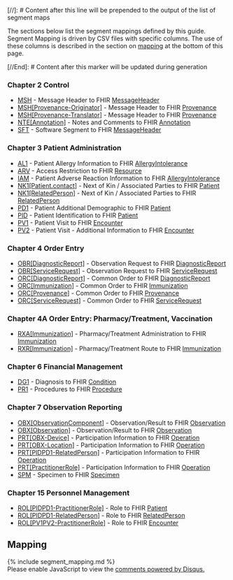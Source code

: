 [//]: # Content after this line will be prepended to the output of the list of segment maps

The sections below list the segment mappings defined by this guide.
Segment Mapping is driven by CSV files with specific columns. The use of these columns
is described in the section on [mapping](#mapping) at the bottom of this page.

[//End]: # Content after this marker will be updated during generation

### Chapter  2  Control

* [MSH](ConceptMap-segment-msh-to-messageheader.html) - Message Header to FHIR [MessageHeader](http://hl7.org/fhir/R4/MessageHeader.html)
* [MSH[Provenance-Originator]](ConceptMap-segment-mshprovenance-originator-to-provenance.html) - Message Header to FHIR [Provenance](http://hl7.org/fhir/R4/Provenance.html)
* [MSH[Provenance-Translator]](ConceptMap-segment-mshprovenance-translator-to-provenance.html) - Message Header to FHIR [Provenance](http://hl7.org/fhir/R4/Provenance.html)
* [NTE[Annotation]](ConceptMap-segment-nteannotation-to-annotation.html) - Notes and Comments to FHIR [Annotation](http://hl7.org/fhir/R4/datatypes.html#Annotation)
* [SFT](ConceptMap-segment-sft-to-messageheader.html) - Software Segment to FHIR [MessageHeader](http://hl7.org/fhir/R4/MessageHeader.html)

### Chapter  3  Patient Administration

* [AL1](ConceptMap-segment-al1-to-allergyintolerance.html) - Patient Allergy Information to FHIR [AllergyIntolerance](http://hl7.org/fhir/R4/AllergyIntolerance.html)
* [ARV](ConceptMap-segment-arv-to-resource.html) - Access Restriction to FHIR [Resource](http://hl7.org/fhir/R4/Resource.html)
* [IAM](ConceptMap-segment-iam-to-allergyintolerance.html) - Patient Adverse Reaction Information to FHIR [AllergyIntolerance](http://hl7.org/fhir/R4/AllergyIntolerance.html)
* [NK1[Patient.contact]](ConceptMap-segment-nk1patient.contact-to-patient.html) - Next of Kin / Associated Parties to FHIR [Patient](http://hl7.org/fhir/R4/Patient.html)
* [NK1[RelatedPerson]](ConceptMap-segment-nk1relatedperson-to-relatedperson.html) - Next of Kin / Associated Parties to FHIR [RelatedPerson](http://hl7.org/fhir/R4/RelatedPerson.html)
* [PD1](ConceptMap-segment-pd1-to-patient.html) - Patient Additional Demographic to FHIR [Patient](http://hl7.org/fhir/R4/Patient.html)
* [PID](ConceptMap-segment-pid-to-patient.html) - Patient Identification to FHIR [Patient](http://hl7.org/fhir/R4/Patient.html)
* [PV1](ConceptMap-segment-pv1-to-encounter.html) - Patient Visit to FHIR [Encounter](http://hl7.org/fhir/R4/Encounter.html)
* [PV2](ConceptMap-segment-pv2-to-encounter.html) - Patient Visit - Additional Information to FHIR [Encounter](http://hl7.org/fhir/R4/Encounter.html)

### Chapter  4  Order Entry

* [OBR[DiagnosticReport]](ConceptMap-segment-obrdiagnosticreport-to-diagnosticreport.html) - Observation Request to FHIR [DiagnosticReport](http://hl7.org/fhir/R4/DiagnosticReport.html)
* [OBR[ServiceRequest]](ConceptMap-segment-obrservicerequest-to-servicerequest.html) - Observation Request to FHIR [ServiceRequest](http://hl7.org/fhir/R4/ServiceRequest.html)
* [ORC[DiagnosticReport]](ConceptMap-segment-orcdiagnosticreport-to-diagnosticreport.html) - Common Order to FHIR [DiagnosticReport](http://hl7.org/fhir/R4/DiagnosticReport.html)
* [ORC[Immunization]](ConceptMap-segment-orcimmunization-to-immunization.html) - Common Order to FHIR [Immunization](http://hl7.org/fhir/R4/Immunization.html)
* [ORC[Provenance]](ConceptMap-segment-orcprovenance-to-provenance.html) - Common Order to FHIR [Provenance](http://hl7.org/fhir/R4/Provenance.html)
* [ORC[ServiceRequest]](ConceptMap-segment-orcservicerequest-to-servicerequest.html) - Common Order to FHIR [ServiceRequest](http://hl7.org/fhir/R4/ServiceRequest.html)

### Chapter  4A  Order Entry:  Pharmacy/Treatment, Vaccination

* [RXA[Immunization]](ConceptMap-segment-rxaimmunization-to-immunization.html) - Pharmacy/Treatment Administration to FHIR [Immunization](http://hl7.org/fhir/R4/Immunization.html)
* [RXR[Immunization]](ConceptMap-segment-rxrimmunization-to-immunization.html) - Pharmacy/Treatment Route to FHIR [Immunization](http://hl7.org/fhir/R4/Immunization.html)

### Chapter  6  Financial Management

* [DG1](ConceptMap-segment-dg1-to-condition.html) - Diagnosis to FHIR [Condition](http://hl7.org/fhir/R4/Condition.html)
* [PR1](ConceptMap-segment-pr1-to-procedure.html) - Procedures to FHIR [Procedure](http://hl7.org/fhir/R4/Procedure.html)

### Chapter  7  Observation Reporting

* [OBX[ObservationComponent]](ConceptMap-segment-obxobservationcomponent-to-observation.html) - Observation/Result to FHIR [Observation](http://hl7.org/fhir/R4/Observation.html)
* [OBX[Observation]](ConceptMap-segment-obxobservation-to-observation.html) - Observation/Result to FHIR [Observation](http://hl7.org/fhir/R4/Observation.html)
* [PRT[OBX-Device]](ConceptMap-segment-prtobx-device-to-operation.html) - Participation Information to FHIR [Operation](http://hl7.org/fhir/R4/codesystem-operation.html)
* [PRT[OBX-Location]](ConceptMap-segment-prtobx-location-to-operation.html) - Participation Information to FHIR [Operation](http://hl7.org/fhir/R4/codesystem-operation.html)
* [PRT[PIDPD1-RelatedPerson]](ConceptMap-segment-prtpidpd1-relatedperson-to-operation.html) - Participation Information to FHIR [Operation](http://hl7.org/fhir/R4/codesystem-operation.html)
* [PRT[PractitionerRole]](ConceptMap-segment-prtpractitionerrole-to-operation.html) - Participation Information to FHIR [Operation](http://hl7.org/fhir/R4/codesystem-operation.html)
* [SPM](ConceptMap-segment-spm-to-specimen.html) - Specimen to FHIR [Specimen](http://hl7.org/fhir/R4/Specimen.html)

### Chapter 15  Personnel Management

* [ROL[PIDPD1-PractitionerRole]](ConceptMap-segment-rolpidpd1-practitionerrole-to-patient.html) - Role to FHIR [Patient](http://hl7.org/fhir/R4/Patient.html)
* [ROL[PIDPD1-RelatedPerson]](ConceptMap-segment-rolpidpd1-relatedperson-to-relatedperson.html) - Role to FHIR [RelatedPerson](http://hl7.org/fhir/R4/RelatedPerson.html)
* [ROL[PV1PV2-PractitionerRole]](ConceptMap-segment-rolpv1pv2-practitionerrole-to-encounter.html) - Role to FHIR [Encounter](http://hl7.org/fhir/R4/Encounter.html)
<h2 style='--heading-prefix: ""' id='mapping'>Mapping</h2>
{% include segment_mapping.md %}

<div id="disqus_thread"></div>
<script>
var disqus_config = function () {
this.page.url = "http://build.fhir.org/hl7/v2-to-fhir/branches/master/segment_maps.html"; // Replace PAGE_URL with your page's canonical URL variable
this.page.identifier = this.page.url.substring(this.page.url.lastIndexOf("/")+1, this.page.url.lastIndexOf(".")); // Replace PAGE_IDENTIFIER with your page's unique identifier variable
};
(function() { // DON'T EDIT BELOW THIS LINE
var d = document, s = d.createElement('script');
s.src = 'https://v2-to-fhir.disqus.com/embed.js';
s.setAttribute('data-timestamp', +new Date());
(d.head || d.body).appendChild(s);
})();
</script>
<noscript>
    Please enable JavaScript to view the <a href="https://disqus.com/?ref_noscript">comments powered by Disqus.</a>
</noscript>

